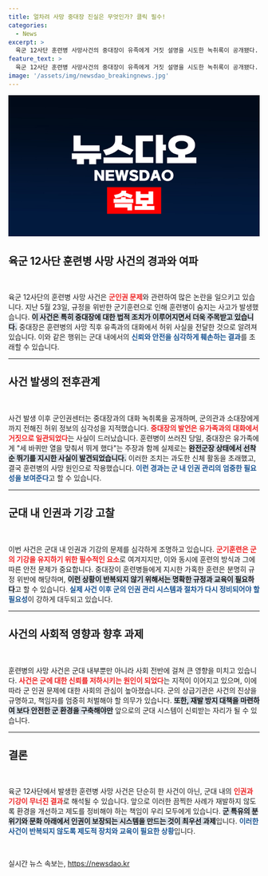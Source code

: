 ```yaml
---
title: 얼차려 사망 중대장 진실은 무엇인가? 클릭 필수!
categories:
  - News
excerpt: >
  육군 12사단 훈련병 사망사건의 중대장이 유족에게 거짓 설명을 시도한 녹취록이 공개됐다. 군기훈련 규정 위반과 적절한 조치 불이행으로 구속된 이 사건의 전말이 밝혀지며 여론은 더욱 수그러들지 않고 있다.
feature_text: >
  육군 12사단 훈련병 사망사건의 중대장이 유족에게 거짓 설명을 시도한 녹취록이 공개됐다. 군기훈련 규정 위반과 적절한 조치 불이행으로 구속된 이 사건의 전말이 밝혀지며 여론은 더욱 수그러들지 않고 있다.
image: '/assets/img/newsdao_breakingnews.jpg'
---
```


<p><img src="/assets/img/newsdao_breakingnews.jpg" alt="ranknews 속보" /></p>

<h2 data-ke-size="size26">육군 12사단 훈련병 사망 사건의 경과와 여파</h2>

<p data-ke-size="size16">&nbsp;</p>

<p>육군 12사단의 훈련병 사망 사건은 <b><span style="color: #ee2323;">군인권 문제</span></b>와 관련하여 많은 논란을 일으키고 있습니다. 지난 5월 23일, 규정을 위반한 군기훈련으로 인해 훈련병이 숨지는 사고가 발생했습니다. <b><span style="background-color: #21538527;">이 사건은 특히 중대장에 대한 법적 조치가 이루어지면서 더욱 주목받고 있습니다.</span></b> 중대장은 훈련병의 사망 직후 유족과의 대화에서 허위 사실을 전달한 것으로 알려져 있습니다. 이와 같은 행위는 군대 내에서의 <b><span style="color: #1a5490;">신뢰와 안전을 심각하게 훼손하는 결과</span></b>를 초래할 수 있습니다. </p>

<hr>

<h2 data-ke-size="size26">사건 발생의 전후관계</h2>

<p data-ke-size="size16">&nbsp;</p>

<p>사건 발생 이후 군인권센터는 중대장과의 대화 녹취록을 공개하며, 군의관과 소대장에게까지 전해진 허위 정보의 심각성을 지적했습니다. <b><span style="color: #ee2323;">중대장의 발언은 유가족과의 대화에서 거짓으로 일관되었다</span></b>는 사실이 드러났습니다. 훈련병이 쓰러진 당일, 중대장은 유가족에게 "세 바퀴만 열을 맞춰서 뛰게 했다"는 주장과 함께 실제로는 <b><span style="background-color: #21538527;">완전군장 상태에서 선착순 뛰기를 지시한 사실이 발견되었습니다.</span></b> 이러한 조치는 과도한 신체 활동을 초래했고, 결국 훈련병의 사망 원인으로 작용했습니다. <b><span style="color: #1a5490;">이런 경과는 군 내 인권 관리의 엄중한 필요성을 보여준다</span></b>고 할 수 있습니다. </p>

<hr>

<h2 data-ke-size="size26">군대 내 인권과 기강 고찰</h2>

<p data-ke-size="size16">&nbsp;</p>

<p>이번 사건은 군대 내 인권과 기강의 문제를 심각하게 조명하고 있습니다. <b><span style="color: #ee2323;">군기훈련은 군의 기강을 유지하기 위한 필수적인 요소</span></b>로 여겨지지만, 이와 동시에 훈련의 방식과 그에 따른 안전 문제가 중요합니다. 중대장이 훈련병들에게 지시한 가혹한 훈련은 분명히 규정 위반에 해당하며, <b><span style="background-color: #21538527;">이런 상황이 반복되지 않기 위해서는 명확한 규정과 교육이 필요하다</span></b>고 할 수 있습니다. <b><span style="color: #1a5490;">실제 사건 이후 군의 인권 관리 시스템과 절차가 다시 정비되어야 할 필요성</span></b>이 강하게 대두되고 있습니다.</p>

<hr>

<h2 data-ke-size="size26">사건의 사회적 영향과 향후 과제</h2>

<p data-ke-size="size16">&nbsp;</p>

<p>훈련병의 사망 사건은 군대 내부뿐만 아니라 사회 전반에 걸쳐 큰 영향을 미치고 있습니다. <b><span style="color: #ee2323;">사건은 군에 대한 신뢰를 저하시키는 원인이 되었다</span></b>는 지적이 이어지고 있으며, 이에 따라 군 인권 문제에 대한 사회의 관심이 높아졌습니다. 군의 상급기관은 사건의 진상을 규명하고, 책임자를 엄중히 처벌해야 할 의무가 있습니다. <b><span style="background-color: #21538527;">또한, 재발 방지 대책을 마련하여 보다 안전한 군 환경을 구축해야만</span></b> 앞으로의 군대 시스템이 신뢰받는 자리가 될 수 있습니다. </p>

<hr>

<h2 data-ke-size="size26">결론</h2>

<p data-ke-size="size16">&nbsp;</p>

<p>육군 12사단에서 발생한 훈련병 사망 사건은 단순히 한 사건이 아닌, 군대 내의 <b><span style="color: #ee2323;">인권과 기강이 무너진 결과</span></b>로 해석될 수 있습니다. 앞으로 이러한 끔찍한 사례가 재발하지 않도록 환경을 개선하고 제도를 정비해야 하는 책임이 우리 모두에게 있습니다. <b><span style="background-color: #21538527;">군 특유의 분위기와 문화 아래에서 인권이 보장되는 시스템을 만드는 것이 최우선 과제</span></b>입니다. <b><span style="color: #1a5490;">이러한 사건이 반복되지 않도록 제도적 장치와 교육이 필요한 상황</span></b>입니다. </p>

<p data-ke-size="size16">&nbsp;</p>
실시간 뉴스 속보는, <a href="https://newsdao.kr" rel="dofollow">https://newsdao.kr</a>


